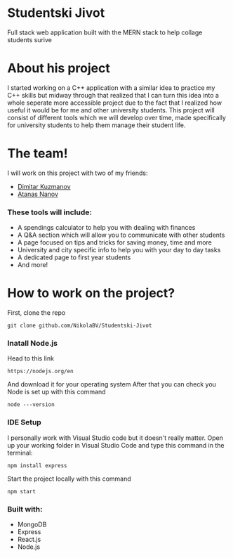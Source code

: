 # Studentski Jivot
Full stack web application built with the MERN stack to help collage students surive

# About his project

I started working on a C++ application with a similar idea to practice my C++ skills but midway through that realized
that I can turn this idea into a whole seperate more accessible project due to the fact that I realized
how useful it would be for me and other university students. This project will consist of different tools which we will develop
over time, made specifically for university students to help them manage their student life.

# The team!
I will work on this project with two of my friends:
* [Dimitar Kuzmanov](https://github.com/Sylo369)
* [Atanas Nanov](https://github.com/AtanasNanov)

### These tools will include:

* A spendings calculator to help you with dealing with finances
* A Q&A section which will allow you to communicate with other students
* A page focused on tips and tricks for saving money, time and more
* University and city specific info to help you with your day to day tasks
* A dedicated page to first year students
* And more!

# How to work on the project?

First, clone the repo
```
git clone github.com/NikolaBV/Studentski-Jivot
```

### Inatall Node.js
Head to this link
```
https://nodejs.org/en
```

And download it for your operating system
After that you can check you Node is set up with this command

```
node ---version
```

### IDE Setup
I personally work with Visual Studio code but it doesn't really matter.
Open up your working folder in Visual Studio Code and type this command in the terminal:

```
npm install express
```

Start the project locally with this command
```
npm start
```
### Built with:

* MongoDB
* Express
* React.js
* Node.js
